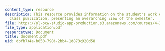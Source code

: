 ```yaml
---
content_type: resource
description: This resource provides information on the student's work done for the
  class publication, presenting an overarching view of the semester.
file: https://ol-ocw-studio-app-production.s3.amazonaws.com/courses/4-367-studio-seminar-in-public-art-spring-2006/dbfb734ab05079862bb41d873c920d58_document.pdf
file_type: application/pdf
resourcetype: Document
title: document.pdf
uid: dbfb734a-b050-7986-2bb4-1d873c920d58
---
```

